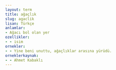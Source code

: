 ```yaml
---
layout: term
title: ağaçlık
slug: agaclik
lisan: Türkçe
anlamlar:
- Ağacı bol olan yer
ozellikler:
- - isim
ornekler:
- - Yine beni unuttu, ağaçlıklar arasına yürüdü.
orneklerkaynak:
- - Ahmet Kabaklı
---
```

